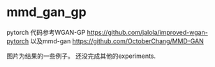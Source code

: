 # mmd_gan_gp
pytorch 
代码参考WGAN-GP https://github.com/jalola/improved-wgan-pytorch 
以及mmd-gan https://github.com/OctoberChang/MMD-GAN  

图片为结果的一些例子。 还没完成其他的experiments. 
